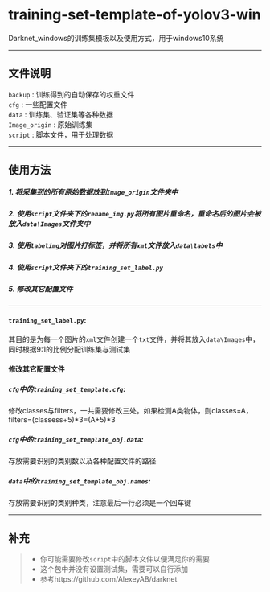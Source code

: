 # training-set-template-of-yolov3-win
Darknet_windows的训练集模板以及使用方式，用于windows10系统

------

## 文件说明
`backup` : 训练得到的自动保存的权重文件  
`cfg` : 一些配置文件  
`data` : 训练集、验证集等各种数据  
`Image_origin` : 原始训练集  
`script` : 脚本文件，用于处理数据  

------

## 使用方法
##### 1. 将采集到的所有原始数据放到`Image_origin`文件夹中  
##### 2. 使用`script`文件夹下的`rename_img.py`将所有图片重命名，重命名后的图片会被放入`data\Images`文件夹中  
##### 3. 使用`labelimg`对图片打标签，并将所有`xml`文件放入`data\labels`中  
##### 4. 使用`script`文件夹下的`training_set_label.py`  
##### 5. 修改其它配置文件  

------

#### `training_set_label.py`:
其目的是为每一个图片的`xml`文件创建一个`txt`文件，并将其放入`data\Images`中，同时根据9:1的比例分配训练集与测试集

#### 修改其它配置文件
##### `cfg`中的`training_set_template.cfg`:
修改classes与filters，一共需要修改三处。如果检测A类物体，则classes=A，filters=(classess+5)*3=(A+5)*3

##### `cfg`中的`training_set_template_obj.data`:
存放需要识别的类别数以及各种配置文件的路径

##### `data`中的`training_set_template_obj.names`:
存放需要识别的类别种类，注意最后一行必须是一个回车键

------

## 补充
> * 你可能需要修改`script`中的脚本文件以便满足你的需要  
> * 这个包中并没有设置测试集，需要可以自行添加
> * 参考https://github.com/AlexeyAB/darknet
